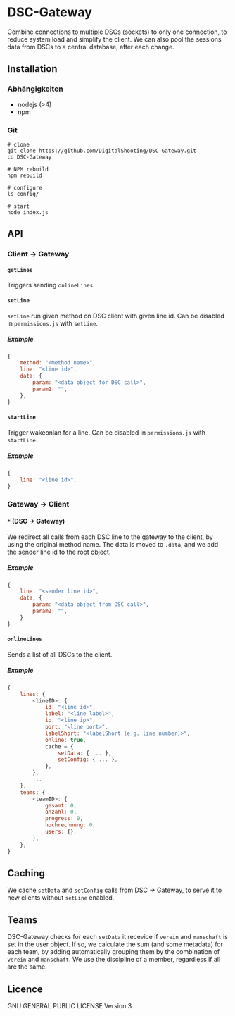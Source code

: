 # DSC-Gateway
Combine connections to multiple DSCs (sockets) to only one connection, to reduce system load and simplify the client.
We can also pool the sessions data from DSCs to a central database, after each change.

## Installation

### Abhängigkeiten
- nodejs (>4)
- npm

### Git
````
# clone
git clone https://github.com/DigitalShooting/DSC-Gateway.git
cd DSC-Gateway

# NPM rebuild
npm rebuild

# configure
ls config/

# start
node index.js
````

## API

### Client -> Gateway
#### `getLines`
Triggers sending `onlineLines`.


#### `setLine`
`setLine` run given method on DSC client with given line id.
Can be disabled in `permissions.js` with `setLine`.

##### Example
```javascript
{
	method: "<method name>",
	line: "<line id>",
	data: {
		param: "<data object for DSC call>",
		param2: "",
	},
}
```


#### `startLine`
Trigger wakeonlan for a line.
Can be disabled in `permissions.js` with `startLine`.

##### Example
```javascript
{
	line: "<line id>",
}
```



### Gateway -> Client
#### `*` (DSC -> Gateway)
We redirect all calls from each DSC line to the gateway to the client, by using the original method name.
The data is moved to `.data`, and we add the sender line id to the root object.

##### Example
```javascript
{
	line: "<sender line id>",
	data: {
		param: "<data object from DSC call>",
		param2: "",
	}
}
```


#### `onlineLines`
Sends a list of all DSCs to the client.

##### Example
```javascript
{
	lines: {
		<lineID>: {
			id: "<line id>",
			label: "<line label>",
			ip: "<line ip>",
			port: "<line port>",
			labelShort: "<labelShort (e.g. line number)>",
			online: true,
			cache = {
				setData: { ... },
				setConfig: { ... },
			},
		},
		...
	},
	teams: {
		<teamID>: {
			gesamt: 0,
			anzahl: 0,
			progress: 0,
			hochrechnung: 0,
			users: {},
		},
	},
}
```



## Caching
We cache `setData` and `setConfig` calls from DSC -> Gateway, to serve it to new clients without `setLine` enabled.


## Teams
DSC-Gateway checks for each `setData` it recevice if `verein` and `manschaft` is set in the user object.
If so, we calculate the sum (and some metadata) for each team, by adding automatically grouping them by the combination of `verein` and `manschaft`.
We use the discipline of a member, regardless if all are the same.


## Licence
GNU GENERAL PUBLIC LICENSE Version 3
